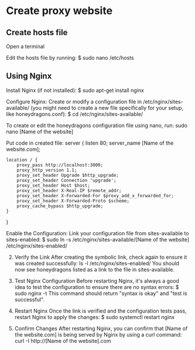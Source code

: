 # Create proxy website

## Create hosts file

Open a terminal

Edit the hosts file by running:
$ sudo nano /etc/hosts

## Using Nginx

Install Nginx (if not installed):
$ sudo apt-get install nginx

Configure Nginx:
Create or modify a configuration file in /etc/nginx/sites-available/ (you might need to create a new file specifically for your setup, like honeydragons.conf):
$ cd /etc/nginx/sites-available/

To create or edit the honeydragons configuration file using nano, run:
sudo nano [Name of the website]

Put code in created file:
server {
listen 80;
server_name [Name of the website.com];

    location / {
        proxy_pass http://localhost:3000;
        proxy_http_version 1.1;
        proxy_set_header Upgrade $http_upgrade;
        proxy_set_header Connection 'upgrade';
        proxy_set_header Host $host;
        proxy_set_header X-Real-IP $remote_addr;
        proxy_set_header X-Forwarded-For $proxy_add_x_forwarded_for;
        proxy_set_header X-Forwarded-Proto $scheme;
        proxy_cache_bypass $http_upgrade;
    }

}

Enable the Configuration:
Link your configuration file from sites-available to sites-enabled:
$ sudo ln -s /etc/nginx/sites-available/[Name of the website] /etc/nginx/sites-enabled/

2. Verify the Link
   After creating the symbolic link, check again to ensure it was created successfully:
   ls -l /etc/nginx/sites-enabled/
   You should now see honeydragons listed as a link to the file in sites-available.

3. Test Nginx Configuration
   Before restarting Nginx, it's always a good idea to test the configuration to ensure there are no syntax errors:
   $ sudo nginx -t
   This command should return "syntax is okay" and "test is successful".

4. Restart Nginx
   Once the link is verified and the configuration tests pass, restart Nginx to apply the changes:
   $ sudo systemctl restart nginx

5. Confirm Changes
   After restarting Nginx, you can confirm that [Name of the website.com] is being served by Nginx by using a curl command:
   curl -I http://[Name of the website].com
